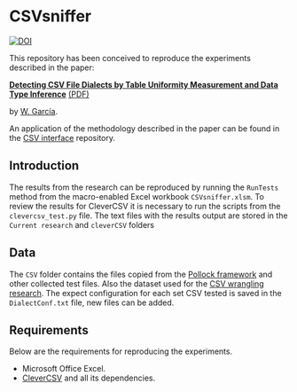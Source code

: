 # CSVsniffer
[![DOI](https://zenodo.org/badge/DOI/10.5281/zenodo.10668894.svg)](https://doi.org/10.5281/zenodo.10668894)

This repository has been conceived to reproduce the experiments described in the paper: 

[**Detecting CSV File Dialects by Table Uniformity Measurement and Data Type Inference**](https://www.preprints.org/manuscript/202402.0858) 
[(PDF)](https://www.preprints.org/manuscript/202402.0858/v2/download)

by [W. García](https://sciprofiles.com/profile/3400377).

An application of the methodology described in the paper can be found in the [CSV interface](https://github.com/ws-garcia/VBA-CSV-interface) repository. 

## Introduction

The results from the research can be reproduced by running the `RunTests` method from the macro-enabled Excel workbook `CSVsniffer.xlsm`. To review the results for CleverCSV it is necessary to run the scripts from the `clevercsv_test.py` file. The text files with the results output are stored in the `Current research` and `cleverCSV` folders


## Data

The `CSV` folder contains the files copied from the [Pollock framework](https://github.com/HPI-Information-Systems/Pollock) and other collected test files. Also the dataset used for the [CSV wrangling research](https://github.com/alan-turing-institute/CSV_Wrangling). The expect configuration for each set CSV tested is saved in the `DialectConf.txt` file, new files can be added.

## Requirements

Below are the requirements for reproducing the experiments.

- Microsoft Office Excel.
- [CleverCSV](https://github.com/alan-turing-institute/CleverCSV) and all its dependencies.
